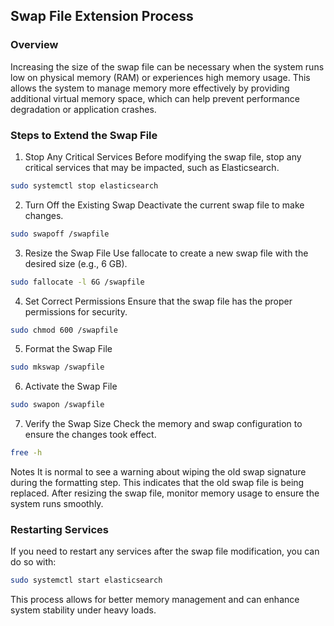 ## Swap File Extension Process
### Overview
Increasing the size of the swap file can be necessary when the system runs low on physical memory (RAM) or experiences high memory usage. This allows the system to manage memory more effectively by providing additional virtual memory space, which can help prevent performance degradation or application crashes.

### Steps to Extend the Swap File

1. Stop Any Critical Services
Before modifying the swap file, stop any critical services that may be impacted, such as Elasticsearch.

```bash
sudo systemctl stop elasticsearch
```

2. Turn Off the Existing Swap
Deactivate the current swap file to make changes.

```bash
sudo swapoff /swapfile
```

3. Resize the Swap File
Use fallocate to create a new swap file with the desired size (e.g., 6 GB).

``` bash
sudo fallocate -l 6G /swapfile
```

4. Set Correct Permissions
Ensure that the swap file has the proper permissions for security.

```bash
sudo chmod 600 /swapfile
```

5. Format the Swap File

```bash
sudo mkswap /swapfile
```

6. Activate the Swap File

```bash
sudo swapon /swapfile
```

7. Verify the Swap Size
Check the memory and swap configuration to ensure the changes took effect.

```bash
free -h
```

Notes
It is normal to see a warning about wiping the old swap signature during the formatting step. This indicates that the old swap file is being replaced.
After resizing the swap file, monitor memory usage to ensure the system runs smoothly.

### Restarting Services
If you need to restart any services after the swap file modification, you can do so with:

```bash
sudo systemctl start elasticsearch
```

This process allows for better memory management and can enhance system stability under heavy loads.
